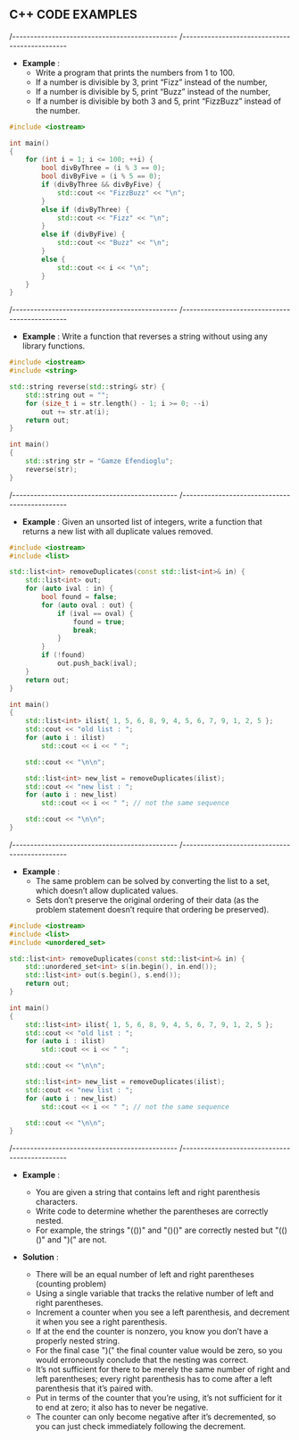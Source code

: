 ## C++ CODE EXAMPLES

/----------------------------------------------
/----------------------------------------------

- **Example** : 
  - Write a program that prints the numbers from 1 to 100. 
  - If a number is divisible by 3, print “Fizz” instead of the number, 
  - If a number is divisible by 5, print “Buzz” instead of the number, 
  - If a number is divisible by both 3 and 5, print “FizzBuzz” instead of the number.
```cpp
#include <iostream>

int main()
{
    for (int i = 1; i <= 100; ++i) {
        bool divByThree = (i % 3 == 0);
        bool divByFive = (i % 5 == 0);
        if (divByThree && divByFive) {
            std::cout << "FizzBuzz" << "\n";
        }
        else if (divByThree) {
            std::cout << "Fizz" << "\n";
        }
        else if (divByFive) {
            std::cout << "Buzz" << "\n";
        }
        else {
            std::cout << i << "\n";
        }
    }
}
```

/----------------------------------------------
/----------------------------------------------

- **Example** : Write a function that reverses a string without using any library functions.
```cpp
#include <iostream>
#include <string>

std::string reverse(std::string& str) {
	std::string out = "";
	for (size_t i = str.length() - 1; i >= 0; --i)
		out += str.at(i);
	return out;
}

int main()
{
	std::string str = "Gamze Efendioglu";
	reverse(str);
}
```

/----------------------------------------------
/----------------------------------------------

- **Example** : Given an unsorted list of integers, write a function that returns a new list with all duplicate values removed.
```cpp
#include <iostream>
#include <list>

std::list<int> removeDuplicates(const std::list<int>& in) {
	std::list<int> out;
	for (auto ival : in) {
		bool found = false;
		for (auto oval : out) {
			if (ival == oval) {
				found = true;
				break;
			}
		}
		if (!found) 
			out.push_back(ival);
	}
	return out;
}

int main()
{
	std::list<int> ilist{ 1, 5, 6, 8, 9, 4, 5, 6, 7, 9, 1, 2, 5 };
	std::cout << "old list : "; 
	for (auto i : ilist)
		std::cout << i << " ";

	std::cout << "\n\n";

	std::list<int> new_list = removeDuplicates(ilist);
	std::cout << "new list : ";
	for (auto i : new_list)
		std::cout << i << " "; // not the same sequence 

	std::cout << "\n\n";
}
```

/----------------------------------------------
/----------------------------------------------

- **Example** : 
  - The same problem can be solved by converting the list to a set, which doesn’t allow duplicated values. 
  - Sets don’t preserve the original ordering of their data (as the problem statement doesn’t require that ordering be preserved).
```cpp
#include <iostream>
#include <list>
#include <unordered_set>

std::list<int> removeDuplicates(const std::list<int>& in) {
	std::unordered_set<int> s(in.begin(), in.end());
	std::list<int> out(s.begin(), s.end());
	return out;
}

int main()
{
	std::list<int> ilist{ 1, 5, 6, 8, 9, 4, 5, 6, 7, 9, 1, 2, 5 };
	std::cout << "old list : "; 
	for (auto i : ilist)
		std::cout << i << " ";

	std::cout << "\n\n";

	std::list<int> new_list = removeDuplicates(ilist);
	std::cout << "new list : ";
	for (auto i : new_list)
		std::cout << i << " "; // not the same sequence 

	std::cout << "\n\n";
}
```

/----------------------------------------------
/----------------------------------------------

- **Example** : 
  - You are given a string that contains left and right parenthesis characters.
  - Write code to determine whether the parentheses are correctly nested. 
  - For example, the strings "(())" and "()()" are correctly nested but "(()()" and ")(" are not.

- **Solution** :
  - There will be an equal number of left and right parentheses (counting problem)
  - Using a single variable that tracks the relative number of left and right parentheses.
  - Increment a counter when you see a left parenthesis, and decrement it when you see a right parenthesis.
  - If at the end the counter is nonzero, you know you don’t have a properly nested string.
  - For the final case ")(" the final counter value would be zero, so you would erroneously conclude that the nesting was correct.
  - It’s not sufficient for there to be merely the same number of right and left parentheses; every right parenthesis has to come after a left parenthesis that it’s paired with.
  - Put in terms of the counter that you’re using, it’s not sufficient for it to end at zero; it also has to never be negative.
  - The counter can only become negative after it’s decremented, so you can just check immediately following the decrement.




